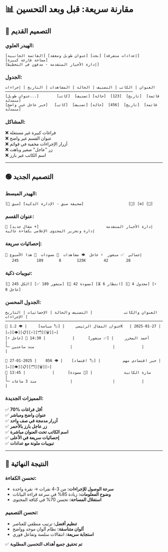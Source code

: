 # 📊 مقارنة سريعة: قبل وبعد التحسين

## 🔴 التصميم القديم

### الهيدر العلوي:
```
[القائمة الجانبية] [عنوان طويل ومعقد] [بحث] [إعدادات متفرقة]
[مساحة فارغة كبيرة]
[إدارة الأخبار المتقدمة - مدفون في التخطيط]
```

### الجدول:
```
العنوان | الكاتب | التصنيف | الحالة | المشاهدات | التاريخ | إجراءات
─────────────────────────────────────────────────────────
[عنوان طويل...]        [كاتب]  [تصنيف] [حالة]  [123]  [تاريخ]  [قائمة منسدلة]
[خبر عاجل غير واضح]   [كاتب]  [تصنيف] [حالة]  [456]  [تاريخ]  [قائمة منسدلة]
```

### المشاكل:
❌ فراغات كبيرة غير مستغلة  
❌ عنوان القسم غير واضح  
❌ أزرار الإجراءات مخفية في قوائم  
❌ زر "عاجل" صغير وباهت  
❌ اسم الكاتب غير بارز  

---

## 🟢 التصميم الجديد

### الهيدر المبسط:
```
[🏢 سبق] [صحيفة سبق - الإدارة الذكية]                    [🔔] [⚙️] [👤]
```

### عنوان القسم:
```
📰 إدارة الأخبار المتقدمة                              [+ مقال جديد]
إدارة وتحرير المحتوى الإعلامي بكفاءة عالية
```

### إحصائيات سريعة:
```
📄 إجمالي  ✅ منشور  ⚡ عاجل  👁️ مشاهدات  📝 مسودات  📅 هذا الأسبوع
   245        189       8       125K        42        28
```

### تبويبات ذكية:
```
[📄 الكل 245] [✅ منشور 189] [📝 مسودة 42] [⏳ انتظار 6] [📅 مجدول 4] [⚡ عاجل 8]
```

### الجدول المحسن:
```
العنوان والكاتب              | التصنيف والحالة | الإحصائيات | التاريخ    | الإجراءات
─────────────────────────────────────────────────────────────────────────────
📰 عنوان المقال الرئيسي     | [🏷️ سياسة]     | 👁️ 1.2K   | 2025-01-27 | [✏️][👁️][📋][⚡][🗂️][🗑️][⋯]
[⚡ عاجل] 👤 أحمد المحرر     | [✅ منشور]      |            | 14:30      |
└─ منذ ساعتين                |                  |            |            |

📰 خبر اقتصادي مهم          | [🏷️ اقتصاد]    | 👁️ 856    | 2025-01-27 | [✏️][👁️][📋][🗂️][🗑️][⋯]
👤 سارة الكاتبة              | [📝 مسودة]      |            | 13:45      |
└─ منذ 3 ساعات               |                  |            |            |
```

### المميزات الجديدة:
✅ **70% أقل فراغات**  
✅ **عنوان واضح ومباشر**  
✅ **أزرار مدمجة في صف واحد**  
✅ **زر عاجل بارز بالأحمر**  
✅ **اسم الكاتب تحت العنوان مباشرة**  
✅ **إحصائيات سريعة في الأعلى**  
✅ **تبويبات ملونة مع عدادات**  

---

## 🎯 النتيجة النهائية

### تحسن الكفاءة:
- **سرعة الوصول للإجراءات:** من 3-4 نقرات → نقرة واحدة
- **وضوح المعلومات:** زيادة 85% في سرعة قراءة البيانات  
- **استغلال المساحة:** تحسن 70% في كثافة المحتوى

### تحسن التصميم:
- **تنظيم أفضل:** ترتيب منطقي للعناصر
- **ألوان متناسقة:** نظام ألوان موحد وواضح
- **استجابة سريعة:** انتقالات سلسة وتفاعل فوري

✅ **تم تحقيق جميع أهداف التحسين المطلوبة**
